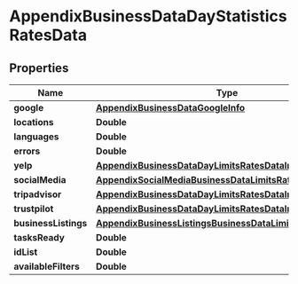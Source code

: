 

# AppendixBusinessDataDayStatisticsRatesData


## Properties

| Name | Type | Description | Notes |
|------------ | ------------- | ------------- | -------------|
|**google** | [**AppendixBusinessDataGoogleInfo**](AppendixBusinessDataGoogleInfo.md) |  |  [optional] |
|**locations** | **Double** |  |  [optional] |
|**languages** | **Double** |  |  [optional] |
|**errors** | **Double** |  |  [optional] |
|**yelp** | [**AppendixBusinessDataDayLimitsRatesDataInfo**](AppendixBusinessDataDayLimitsRatesDataInfo.md) |  |  [optional] |
|**socialMedia** | [**AppendixSocialMediaBusinessDataLimitsRatesDataInfo**](AppendixSocialMediaBusinessDataLimitsRatesDataInfo.md) |  |  [optional] |
|**tripadvisor** | [**AppendixBusinessDataDayLimitsRatesDataInfo**](AppendixBusinessDataDayLimitsRatesDataInfo.md) |  |  [optional] |
|**trustpilot** | [**AppendixBusinessDataDayLimitsRatesDataInfo**](AppendixBusinessDataDayLimitsRatesDataInfo.md) |  |  [optional] |
|**businessListings** | [**AppendixBusinessListingsBusinessDataLimitsRatesDataInfo**](AppendixBusinessListingsBusinessDataLimitsRatesDataInfo.md) |  |  [optional] |
|**tasksReady** | **Double** |  |  [optional] |
|**idList** | **Double** |  |  [optional] |
|**availableFilters** | **Double** |  |  [optional] |



